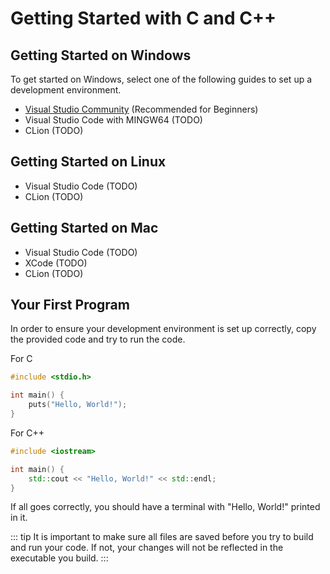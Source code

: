 # Getting Started with C and C++

## Getting Started on Windows

To get started on Windows, select one of the following guides to set up a development environment.

* [Visual Studio Community](/resources/dev-envs/visual-studio-community) (Recommended for Beginners)
* Visual Studio Code with MINGW64 (TODO)
* CLion (TODO)

## Getting Started on Linux

* Visual Studio Code (TODO)
* CLion (TODO)

## Getting Started on Mac

* Visual Studio Code (TODO)
* XCode (TODO)
* CLion (TODO)

## Your First Program

In order to ensure your development environment is set up correctly, copy the provided code and try to run the code.

For C
```c
#include <stdio.h>

int main() {
	puts("Hello, World!");
}
```

For C++
```cpp
#include <iostream>

int main() {
	std::cout << "Hello, World!" << std::endl;
}
```

If all goes correctly, you should have a terminal with "Hello, World!" printed in it.

::: tip
It is important to make sure all files are saved before you try to build and run your code. If not, your changes will
not be reflected in the executable you build.
:::
